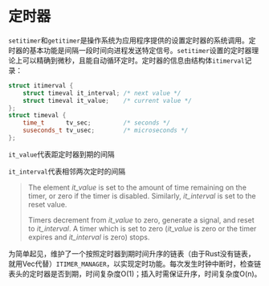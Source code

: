 # 定时器

`setitimer`和`getitimer`是操作系统为应用程序提供的设置定时器的系统调用。定时器的基本功能是间隔一段时间向进程发送特定信号。`setitimer`设置的定时器理论上可以精确到微秒，且能自动循环定时。定时器的信息由结构体`itimerval`记录：

```C++
struct itimerval {
    struct timeval it_interval; /* next value */
    struct timeval it_value;    /* current value */
};
struct timeval {
    time_t      tv_sec;         /* seconds */
    suseconds_t tv_usec;        /* microseconds */
};
```

`it_value`代表距定时器到期的间隔

`it_interval`代表相邻两次定时的间隔

> The element *it_value* is set to the amount of time remaining on the timer, or zero if the timer is disabled. Similarly, *it_interval* is set to the reset value.
>
> Timers decrement from *it_value* to zero, generate a signal, and reset to *it_interval*. A timer which is set to zero (*it_value* is zero or the timer expires and *it_interval* is zero) stops.

为简单起见，维护了一个按照定时器到期时间升序的链表（由于Rust没有链表，就用Vec代替）`ITIMER_MANAGER`，以实现定时功能。每次发生时钟中断时，检查链表头的定时器是否到期，时间复杂度O(1)；插入时需保证升序，时间复杂度O(n)。